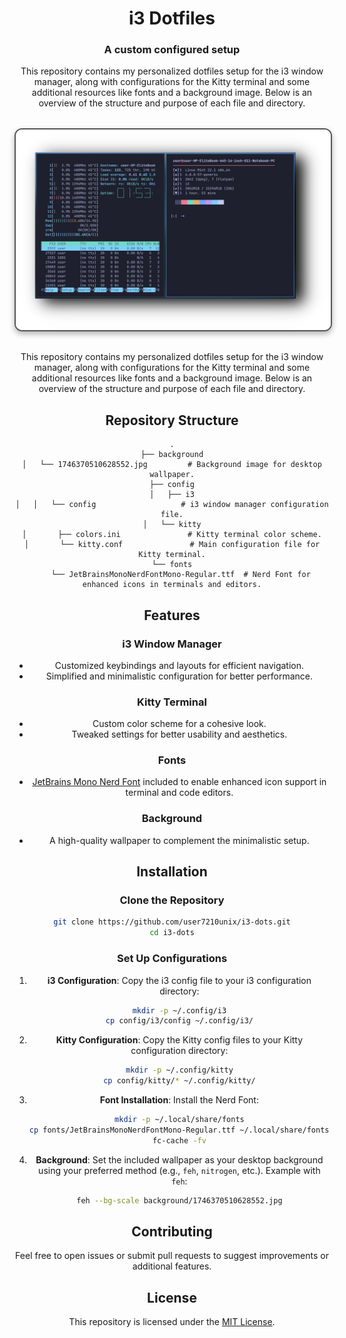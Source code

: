 <div align="center">

# i3 Dotfiles
### A custom configured setup 


This repository contains my personalized dotfiles setup for the i3 window manager, along with configurations for the Kitty terminal and some additional resources like fonts and a background image. Below is an overview of the structure and purpose of each file and directory.


<img src="background/img.png" align="center" alt=" Preview" width="1050" style="display: block; margin: 32px auto; border: 2px solid #555; border-radius: 12px; box-shadow: 0 4px 10px rgba(0, 0, 0, 0.3);">


This repository contains my personalized dotfiles setup for the i3 window manager, along with configurations for the Kitty terminal and some additional resources like fonts and a background image. Below is an overview of the structure and purpose of each file and directory.

## Repository Structure

```
.
├── background
│   └── 1746370510628552.jpg         # Background image for desktop wallpaper.
├── config
│   ├── i3
│   │   └── config                   # i3 window manager configuration file.
│   └── kitty
│       ├── colors.ini               # Kitty terminal color scheme.
│       └── kitty.conf               # Main configuration file for Kitty terminal.
└── fonts
    └── JetBrainsMonoNerdFontMono-Regular.ttf  # Nerd Font for enhanced icons in terminals and editors.
```

## Features

### i3 Window Manager

* Customized keybindings and layouts for efficient navigation.
* Simplified and minimalistic configuration for better performance.

### Kitty Terminal

* Custom color scheme for a cohesive look.
* Tweaked settings for better usability and aesthetics.

### Fonts

* [JetBrains Mono Nerd Font](https://www.nerdfonts.com/) included to enable enhanced icon support in terminal and code editors.

### Background

* A high-quality wallpaper to complement the minimalistic setup.

## Installation

### Clone the Repository

```bash
git clone https://github.com/user7210unix/i3-dots.git
cd i3-dots
```

### Set Up Configurations

1. **i3 Configuration**:
   Copy the i3 config file to your i3 configuration directory:

   ```bash
   mkdir -p ~/.config/i3
   cp config/i3/config ~/.config/i3/
   ```

2. **Kitty Configuration**:
   Copy the Kitty config files to your Kitty configuration directory:

   ```bash
   mkdir -p ~/.config/kitty
   cp config/kitty/* ~/.config/kitty/
   ```

3. **Font Installation**:
   Install the Nerd Font:

   ```bash
   mkdir -p ~/.local/share/fonts
   cp fonts/JetBrainsMonoNerdFontMono-Regular.ttf ~/.local/share/fonts/
   fc-cache -fv
   ```

4. **Background**:
   Set the included wallpaper as your desktop background using your preferred method (e.g., `feh`, `nitrogen`, etc.).
   Example with `feh`:

   ```bash
   feh --bg-scale background/1746370510628552.jpg
   ```

## Contributing

Feel free to open issues or submit pull requests to suggest improvements or additional features.

## License

This repository is licensed under the [MIT License](LICENSE).

